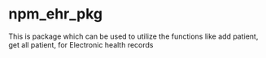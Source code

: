 # npm_ehr_pkg
This is package which can be used to utilize the functions like add patient, get all patient, for Electronic health records
